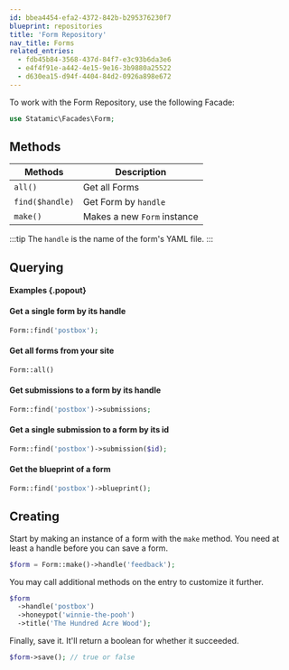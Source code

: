 ```yaml
---
id: bbea4454-efa2-4372-842b-b295376230f7
blueprint: repositories
title: 'Form Repository'
nav_title: Forms
related_entries:
  - fdb45b84-3568-437d-84f7-e3c93b6da3e6
  - e4f4f91e-a442-4e15-9e16-3b9880a25522
  - d630ea15-d94f-4404-84d2-0926a898e672
---
```

To work with the Form Repository, use the following Facade:

```php
use Statamic\Facades\Form;
```

## Methods

| Methods | Description |
| ------- | ----------- |
| `all()` | Get all Forms |
| `find($handle)` | Get Form by `handle` |
| `make()` | Makes a new `Form` instance |

:::tip
The `handle` is the name of the form's YAML file.
:::

## Querying

#### Examples {.popout}

#### Get a single form by its handle

```php
Form::find('postbox');
```

#### Get all forms from your site

```php
Form::all()
```

#### Get submissions to a form by its handle

```php
Form::find('postbox')->submissions;
```

#### Get a single submission to a form by its id

```php
Form::find('postbox')->submission($id);
```

#### Get the blueprint of a form

```php
Form::find('postbox')->blueprint();
```


## Creating

Start by making an instance of a form with the `make` method.
You need at least a handle before you can save a form.

```php
$form = Form::make()->handle('feedback');
```

You may call additional methods on the entry to customize it further.

```php
$form
  ->handle('postbox')
  ->honeypot('winnie-the-pooh')
  ->title('The Hundred Acre Wood');
```

Finally, save it. It'll return a boolean for whether it succeeded.

```php
$form->save(); // true or false
```
